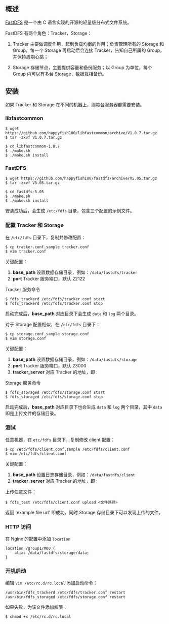 ## 概述

[FastDFS](https://github.com/happyfish100/fastdfs) 是一个由 C 语言实现的开源的轻量级分布式文件系统。

FastDFS 有两个角色：Tracker，Storage：

1. Tracker 主要做调度作用，起到负载均衡的作用；负责管理所有的 Storage 和 Group，每一个 Storage 再启动后会连接 Tracker，告知自己所属的 Group，并保持周期心跳；

2. Storage 存储节点，主要提供容量和备份服务；以 Group 为单位，每个 Group 内可以有多台 Storage，数据互相备份。

## 安装

如果 Tracker 和 Storage 在不同的机器上，则每台服务器都需要安装。

### libfastcommon

```shell
$ wget https://github.com/happyfish100/libfastcommon/archive/V1.0.7.tar.gz
$ tar -zxvf V1.0.7.tar.gz

$ cd libfastcommon-1.0.7
$ ./make.sh
$ ./make.sh install
```

### FastDFS

```shell
$ wget https://github.com/happyfish100/fastdfs/archive/V5.05.tar.gz
$ tar -zxvf V5.05.tar.gz

$ cd fastdfs-5.05
$ ./make.sh
$ ./make.sh install
```

安装成功后，会生成 `/etc/fdfs` 目录，包含三个配置的示例文件。

### 配置 Tracker 和 Storage

在 `/etc/fdfs` 目录下，复制并修改配置：

```shell
$ cp tracker.conf.sample tracker.conf
$ vim tracker.conf
```

关键配置：

1. **base_path** 设置数据存储目录，例如：`/data/fastdfs/tracker`
2. **port** Tracker 服务端口，默认 22122

Tracker 服务命令

```shell
$ fdfs_trackerd /etc/fdfs/tracker.conf start
$ fdfs_trackerd /etc/fdfs/tracker.conf stop
```

启动完成后，**base_path** 对应目录下会生成 `data` 和 `log` 两个目录。

对于 Storage 配置相似，在 `/etc/fdfs` 目录下：

```shell
$ cp storage.conf.sample storage.conf
$ vim storage.conf
```

关键配置：

1. **base_path** 设置数据存储目录，例如：`/data/fastdfs/storage`
2. **port** Tracker 服务端口，默认 23000
3. **tracker_server** 对应 Tracker 的地址，即 <tracker-ip>:<tracker-port>

Storage 服务命令

```shell
$ fdfs_storaged /etc/fdfs/storage.conf start
$ fdfs_storaged /etc/fdfs/storage.conf stop
```

启动完成后，**base_path** 对应目录下也会生成 `data` 和 `log` 两个目录，其中 `data` 即是上传文件的存储目录。

### 测试

任意机器，在 `etc/fdfs` 目录下，复制修改 client 配置：

```shell
$ cp /etc/fdfs/client.conf.sample /etc/fdfs/client.conf
$ vim /etc/fdfs/client.conf
```

关键配置：

1. **base_path** 设置日志存储目录，例如：`/data/fastdfs/client`
2. **tracker_server** 对应 Tracker 的地址，即 <tracker-ip>:<tracker-port>

上传任意文件：

```shell
$ fdfs_test /etc/fdfs/client.conf upload <文件路径>
```

返回 'example file url' 即成功，同时 Storage 存储目录下可以发现上传的文件。

### HTTP 访问

在 Nginx 的配置中添加 `location`

```
location /group1/M00 {
    alias /data/fastdfs/storage/data;
}
```

### 开机启动

编辑 `vim /etc/rc.d/rc.local` 添加启动命令：

```
/usr/bin/fdfs_trackerd /etc/fdfs/tracker.conf restart
/usr/bin/fdfs_storaged /etc/fdfs/storage.conf restart
```

如果失败，为该文件添加权限：

```shell
$ chmod +x /etc/rc.d/rc.local
```
